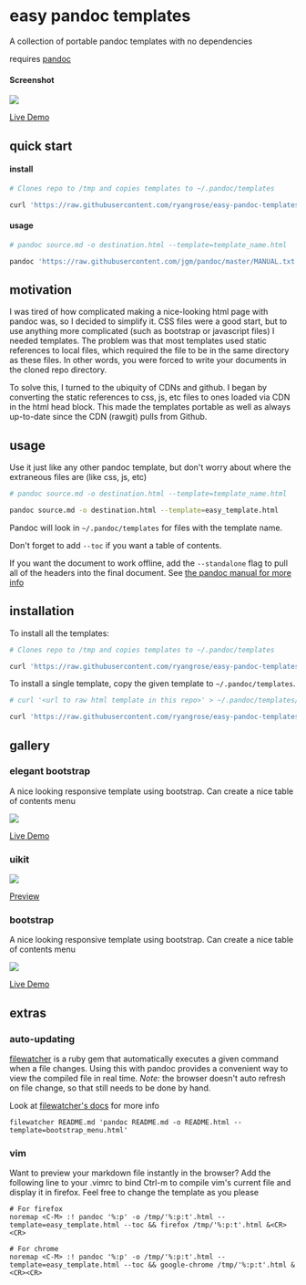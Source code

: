 # easy pandoc templates

A collection of portable pandoc templates with no dependencies

requires [pandoc](https://pandoc.org/installing.html)

#### Screenshot
![](https://raw.githubusercontent.com/ryangrose/easy-pandoc-templates/master/samples/screenshots/elegant_bootstrap_menu.png)

[Live Demo](http://htmlpreview.github.io/?https://github.com/ryangrose/easy-pandoc-templates/blob/master/samples/elegant_bootstrap_menu_sample.html)

## quick start

#### install

``` bash
# Clones repo to /tmp and copies templates to ~/.pandoc/templates

curl 'https://raw.githubusercontent.com/ryangrose/easy-pandoc-templates/master/copy_templates.sh' | bash
```

#### usage

``` bash
# pandoc source.md -o destination.html --template=template_name.html

pandoc 'https://raw.githubusercontent.com/jgm/pandoc/master/MANUAL.txt' -f markdown -o sample.html --template=easy_template.html --toc
```

## motivation

I was tired of how complicated making a nice-looking html page with pandoc was, so I decided to simplify it.
CSS files were a good start, but to use anything more complicated (such as bootstrap or javascript files) I needed templates.
The problem was that most templates used static references to local files, which required the file to be in the same
directory as these files. In other words, you were forced to write your documents in the cloned repo directory.

To solve this, I turned to the ubiquity of CDNs and github. I began by converting the static references to css, js, etc files to
ones loaded via CDN in the html head block.
This made the templates portable as well as always up-to-date since the CDN (rawgit) pulls from Github.

## usage

Use it just like any other pandoc template, but don't worry about where the extraneous files are (like css, js, etc)

``` bash
# pandoc source.md -o destination.html --template=template_name.html

pandoc source.md -o destination.html --template=easy_template.html
```

Pandoc will look in `~/.pandoc/templates` for files with the template name.

Don't forget to add `--toc` if you want a table of contents.

If you want the document to work offline, add the `--standalone` flag to pull all of the headers
into the final document. See [the pandoc manual for more info](https://pandoc.org/MANUAL.html)

## installation

To install all the templates:

``` bash
# Clones repo to /tmp and copies templates to ~/.pandoc/templates

curl 'https://raw.githubusercontent.com/ryangrose/easy-pandoc-templates/master/remote_install.sh' | bash
```

To install a single template, copy the given template to `~/.pandoc/templates`.

``` bash
# curl '<url to raw html template in this repo>' > ~/.pandoc/templates/<template name>

curl 'https://raw.githubusercontent.com/ryangrose/easy-pandoc-templates/master/html/easy_template.html' > ~/.pandoc/templates/easy_template.html
```

## gallery

### elegant bootstrap

A nice looking responsive template using bootstrap. Can create a nice table of contents menu

![](https://raw.githubusercontent.com/ryangrose/easy-pandoc-templates/master/samples/screenshots/elegant_bootstrap_menu.png)

[Live Demo](http://htmlpreview.github.io/?https://github.com/ryangrose/easy-pandoc-templates/blob/master/samples/elegant_bootstrap_menu_sample.html)


### uikit

![](https://raw.githubusercontent.com/ryangrose/easy-pandoc-templates/master/samples/screenshots/uikit.png)

[Preview](http://htmlpreview.github.io/?https://github.com/ryangrose/easy-pandoc-templates/blob/master/samples/uikit_sample.html)

### bootstrap

A nice looking responsive template using bootstrap. Can create a nice table of contents menu

![](https://raw.githubusercontent.com/ryangrose/easy-pandoc-templates/master/samples/screenshots/bootstrap_menu.png)

[Live Demo](http://htmlpreview.github.io/?https://github.com/ryangrose/easy-pandoc-templates/blob/master/samples/bootstrap_menu.html)

## extras

### auto-updating

[filewatcher](https://github.com/thomasfl/filewatcher) is a ruby gem that
automatically executes a given command when a file changes. Using this
with pandoc provides a convenient way to view the compiled file in real
time. *Note:* the browser doesn't auto refresh on file change, so that still
needs to be done by hand.

Look at [filewatcher's docs](https://github.com/thomasfl/filewatcher) for more info

```
filewatcher README.md 'pandoc README.md -o README.html --template=bootstrap_menu.html'
```

### vim

Want to preview your markdown file instantly in the browser? Add the following line to your .vimrc to bind Ctrl-m to compile vim's current file and display it in firefox.
Feel free to change the template as you please

``` vimscript
# For firefox
noremap <C-M> :! pandoc '%:p' -o /tmp/'%:p:t'.html --template=easy_template.html --toc && firefox /tmp/'%:p:t'.html &<CR><CR>

# For chrome
noremap <C-M> :! pandoc '%:p' -o /tmp/'%:p:t'.html --template=easy_template.html --toc && google-chrome /tmp/'%:p:t'.html &<CR><CR>
```
